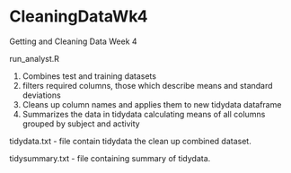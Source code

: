 # CleaningDataWk4
Getting and Cleaning Data Week 4

run_analyst.R

1. Combines test and training datasets
2. filters required columns, those which describe means and standard deviations
3. Cleans up column names and applies them to new tidydata dataframe
4. Summarizes the data in tidydata calculating means of all columns grouped by subject and activity

tidydata.txt - file contain tidydata the clean up combined dataset.

tidysummary.txt - file containing summary of tidydata.